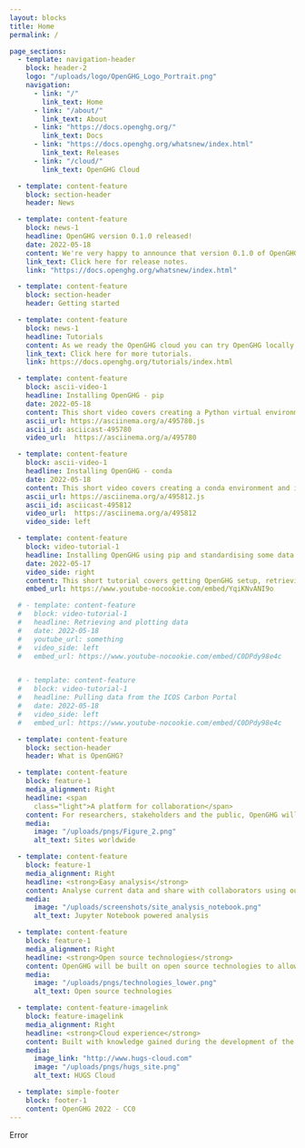 ```yaml
---
layout: blocks
title: Home
permalink: /

page_sections:
  - template: navigation-header
    block: header-2
    logo: "/uploads/logo/OpenGHG_Logo_Portrait.png"
    navigation:
      - link: "/"
        link_text: Home
      - link: "/about/"
        link_text: About
      - link: "https://docs.openghg.org/"
        link_text: Docs
      - link: "https://docs.openghg.org/whatsnew/index.html"
        link_text: Releases
      - link: "/cloud/"
        link_text: OpenGHG Cloud

  - template: content-feature
    block: section-header
    header: News

  - template: content-feature
    block: news-1
    headline: OpenGHG version 0.1.0 released!
    date: 2022-05-18
    content: We're very happy to announce that version 0.1.0 of OpenGHG has been released to PyPI and conda. This release contains a lot of features such as data standardisation, comparison, analysis and plotting. It also allows you to retrieve and process NOAA Obspack data and pull data from the ICOS Carbon Portal and the CEDA archive.
    link_text: Click here for release notes.
    link: "https://docs.openghg.org/whatsnew/index.html"

  - template: content-feature
    block: section-header
    header: Getting started

  - template: content-feature
    block: news-1
    headline: Tutorials
    content: As we ready the OpenGHG cloud you can try OpenGHG locally on your own computer. We've created some video tutorials covering how to get setup with OpenGHG and some of the data standardisation, retrieval and plotting tools we've created. You can find the notebooks we use in these videos on our documentation page, and in our repository.
    link_text: Click here for more tutorials.
    link: https://docs.openghg.org/tutorials/index.html

  - template: content-feature
    block: ascii-video-1
    headline: Installing OpenGHG - pip
    date: 2022-05-18
    content: This short video covers creating a Python virtual environment and installing OpenGHG into it.
    ascii_url: https://asciinema.org/a/495780.js
    ascii_id: asciicast-495780
    video_url:  https://asciinema.org/a/495780

  - template: content-feature
    block: ascii-video-1
    headline: Installing OpenGHG - conda
    date: 2022-05-18
    content: This short video covers creating a conda environment and installing OpenGHG.
    ascii_url: https://asciinema.org/a/495812.js
    ascii_id: asciicast-495812
    video_url:  https://asciinema.org/a/495812
    video_side: left

  - template: content-feature
    block: video-tutorial-1
    headline: Installing OpenGHG using pip and standardising some data
    date: 2022-05-17
    video_side: right
    content: This short tutorial covers getting OpenGHG setup, retrieving some example data, standardising it and making a quick plot.
    embed_url: https://www.youtube-nocookie.com/embed/YqiKNvANI9o

  # - template: content-feature
  #   block: video-tutorial-1
  #   headline: Retrieving and plotting data
  #   date: 2022-05-18
  #   youtube_url: something
  #   video_side: left
  #   embed_url: https://www.youtube-nocookie.com/embed/C0DPdy98e4c


  # - template: content-feature
  #   block: video-tutorial-1
  #   headline: Pulling data from the ICOS Carbon Portal
  #   date: 2022-05-18
  #   video_side: left
  #   embed_url: https://www.youtube-nocookie.com/embed/C0DPdy98e4c

  - template: content-feature
    block: section-header
    header: What is OpenGHG?

  - template: content-feature
    block: feature-1
    media_alignment: Right
    headline: <span
      class="light">A platform for collaboration</span>
    content: For researchers, stakeholders and the public, OpenGHG will offer a platform to perform analyses on greenhouse gas measurements from sites around the world.
    media:
      image: "/uploads/pngs/Figure_2.png"
      alt_text: Sites worldwide

  - template: content-feature
    block: feature-1
    media_alignment: Right
    headline: <strong>Easy analysis</strong>
    content: Analyse current data and share with collaborators using our cloud hosted JupyterHub and BinderHub
    media:
      image: "/uploads/screenshots/site_analysis_notebook.png"
      alt_text: Jupyter Notebook powered analysis

  - template: content-feature
    block: feature-1
    media_alignment: Right
    headline: <strong>Open source technologies</strong>
    content: OpenGHG will be built on open source technologies to allow cutting edge research on highly scalable cloud platforms
    media:
      image: "/uploads/pngs/technologies_lower.png"
      alt_text: Open source technologies

  - template: content-feature-imagelink
    block: feature-imagelink
    media_alignment: Right
    headline: <strong>Cloud experience</strong>
    content: Built with knowledge gained during the development of the HUGS Cloud platform, the precursor to this project.
    media:
      image_link: "http://www.hugs-cloud.com"
      image: "/uploads/pngs/hugs_site.png"
      alt_text: HUGS Cloud

  - template: simple-footer
    block: footer-1
    content: OpenGHG 2022 - CC0
---
```


Error

